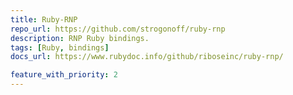 ```yaml
---
title: Ruby-RNP
repo_url: https://github.com/strogonoff/ruby-rnp
description: RNP Ruby bindings.
tags: [Ruby, bindings]
docs_url: https://www.rubydoc.info/github/riboseinc/ruby-rnp/

feature_with_priority: 2
---
```

